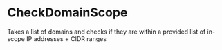 # CheckDomainScope
Takes a list of domains and checks if they are within a provided list of in-scope IP addresses + CIDR ranges
